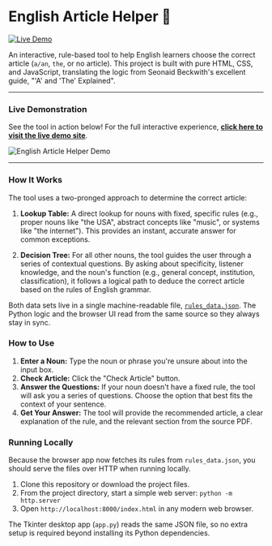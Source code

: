 # English Article Helper 📖

[![Live Demo](https://img.shields.io/badge/Live-Demo-brightgreen?style=for-the-badge&logo=github)](https://micahammon.github.io/article-helper/index.html)

An interactive, rule-based tool to help English learners choose the correct article (`a/an`, `the`, or no article). This project is built with pure HTML, CSS, and JavaScript, translating the logic from Seonaid Beckwith's excellent guide, "'A' and 'The' Explained".

---

### Live Demonstration

See the tool in action below! For the full interactive experience, **[click here to visit the live demo site](https://micahammon.github.io/article-helper/)**.

![English Article Helper Demo](demo.gif)

---

### How It Works

The tool uses a two-pronged approach to determine the correct article:

1.  **Lookup Table:** A direct lookup for nouns with fixed, specific rules (e.g., proper nouns like "the USA", abstract concepts like "music", or systems like "the internet"). This provides an instant, accurate answer for common exceptions.

2.  **Decision Tree:** For all other nouns, the tool guides the user through a series of contextual questions. By asking about specificity, listener knowledge, and the noun's function (e.g., general concept, institution, classification), it follows a logical path to deduce the correct article based on the rules of English grammar.

Both data sets live in a single machine-readable file, [`rules_data.json`](rules_data.json). The Python logic and the browser UI read from the same source so they always stay in sync.

### How to Use

1.  **Enter a Noun:** Type the noun or phrase you're unsure about into the input box.
2.  **Check Article:** Click the "Check Article" button.
3.  **Answer the Questions:** If your noun doesn't have a fixed rule, the tool will ask you a series of questions. Choose the option that best fits the context of your sentence.
4.  **Get Your Answer:** The tool will provide the recommended article, a clear explanation of the rule, and the relevant section from the source PDF.

### Running Locally

Because the browser app now fetches its rules from `rules_data.json`, you should serve the files over HTTP when running locally.

1.  Clone this repository or download the project files.
2.  From the project directory, start a simple web server: `python -m http.server`
3.  Open `http://localhost:8000/index.html` in any modern web browser.

The Tkinter desktop app (`app.py`) reads the same JSON file, so no extra setup is required beyond installing its Python dependencies.